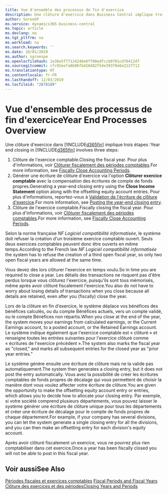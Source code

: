 ```yaml
---
title: Vue d'ensemble des processus de fin d'exercice
description: Une clôture d'exercice dans Business Central implique trois étapes.
author: SorenGP
ms.service: dynamics365-business-central
ms.topic: article
ms.devlang: na
ms.tgt_pltfrm: na
ms.workload: na
ms.search.keywords: ''
ms.date: 10/01/2019
ms.author: sgroespe
ms.openlocfilehash: 1e36e5f77124246e6ff00edfccb0701cd76412df
ms.sourcegitcommit: cfc92eefa8b06fb426482f54e393f0e6e222f712
ms.translationtype: HT
ms.contentlocale: fr-FR
ms.lasthandoff: 12/03/2019
ms.locfileid: "2878189"
---
```

# <a name="year-end-processes-overview"></a><span data-ttu-id="1d062-103">Vue d'ensemble des processus de fin d'exercice</span><span class="sxs-lookup"><span data-stu-id="1d062-103">Year End Processes Overview</span></span>
<span data-ttu-id="1d062-104">Une clôture d'exercice dans [!INCLUDE[d365fin](../../includes/d365fin_md.md)] implique trois étapes :</span><span class="sxs-lookup"><span data-stu-id="1d062-104">Year end closing in [!INCLUDE[d365fin](../../includes/d365fin_md.md)] involves three steps:</span></span>  

1.  <span data-ttu-id="1d062-105">Clôture de l'exercice comptable.</span><span class="sxs-lookup"><span data-stu-id="1d062-105">Closing the fiscal year.</span></span> <span data-ttu-id="1d062-106">Pour plus d'informations, voir [Clôturer fiscalement des périodes comptables](how-to-fiscally-close-accounting-periods.md).</span><span class="sxs-lookup"><span data-stu-id="1d062-106">For more information, see [Fiscally Close Accounting Periods](how-to-fiscally-close-accounting-periods.md).</span></span>  
2.  <span data-ttu-id="1d062-107">Générer une écriture de clôture d'exercice via l'option **Clôturer exercice comptable** avec la compensation des écritures de compte de fonds propres.</span><span class="sxs-lookup"><span data-stu-id="1d062-107">Generating a year-end closing entry using the **Close Income Statement** option along with the offsetting equity account entries.</span></span> <span data-ttu-id="1d062-108">Pour plus d'informations, reportez-vous à [Validation de l'écriture de clôture d'exercice](how-to-post-the-year-end-closing-entry.md).</span><span class="sxs-lookup"><span data-stu-id="1d062-108">For more information, see [Posting the year-end closing entry](how-to-post-the-year-end-closing-entry.md).</span></span>  
3.  <span data-ttu-id="1d062-109">Clôture de l'exercice comptable.</span><span class="sxs-lookup"><span data-stu-id="1d062-109">Fiscally closing the fiscal year.</span></span> <span data-ttu-id="1d062-110">Pour plus d'informations, voir [Clôturer fiscalement des périodes comptables](how-to-fiscally-close-accounting-periods.md).</span><span class="sxs-lookup"><span data-stu-id="1d062-110">For more information, see [Fiscally Close Accounting Periods](how-to-fiscally-close-accounting-periods.md).</span></span>  

<span data-ttu-id="1d062-111">Selon la norme française *NF Logiciel compatibilité informatisée*, le système doit refuser la création d'un troisième exercice comptable ouvert. Seuls deux exercices comptables peuvent donc être ouverts en même temps.</span><span class="sxs-lookup"><span data-stu-id="1d062-111">According to the French law *NF Logiciel compatibilité informatisée* the system has to refuse the creation of a third open fiscal year, so only two open fiscal years are allowed at the same time.</span></span>  

<span data-ttu-id="1d062-112">Vous devez dès lors clôturer l'exercice en temps voulu.</span><span class="sxs-lookup"><span data-stu-id="1d062-112">So in time you are required to close a year.</span></span> <span data-ttu-id="1d062-113">Les détails des transactions ne risquent pas d'être perdus lorsque vous clôturez l'exercice, puisqu'ils sont tous mémorisés, même après avoir clôturé fiscalement l'exercice.</span><span class="sxs-lookup"><span data-stu-id="1d062-113">You also do not have to worry about losing details of transactions when you close because all details are retained, even after you (fiscally) close the year.</span></span>  

<span data-ttu-id="1d062-114">Lors de la clôture en fin d'exercice, le système déplace vos bénéfices des bénéfices calculés, ou du compte Bénéfices actuels, vers un compte validé, ou le compte Bénéfices non répartis.</span><span class="sxs-lookup"><span data-stu-id="1d062-114">When you close at the end of the year, the system moves your earnings from calculated earnings, or the Current Earnings account, to a posted account, or the Retained Earnings account.</span></span> <span data-ttu-id="1d062-115">Le système indique également que l'exercice comptable est « clôturé » et renseigne toutes les entrées suivantes pour l'exercice clôturé comme « écritures de l'exercice précédent ».</span><span class="sxs-lookup"><span data-stu-id="1d062-115">The system also marks the fiscal year as "closed," and marks all subsequent entries for the closed year as "prior year entries."</span></span>  

<span data-ttu-id="1d062-116">Le système génère ensuite une écriture de clôture mais ne la valide pas automatiquement.</span><span class="sxs-lookup"><span data-stu-id="1d062-116">The system then generates a closing entry, but it does not post the entry automatically.</span></span> <span data-ttu-id="1d062-117">Vous avez la possibilité de créer les écritures comptables de fonds propres de décalage qui vous permettent de choisir la manière dont vous voulez affecter votre écriture de clôture.</span><span class="sxs-lookup"><span data-stu-id="1d062-117">You are given the opportunity to make the offsetting equity account entry or entries, which allows you to decide how to allocate your closing entry.</span></span> <span data-ttu-id="1d062-118">Par exemple, si votre société comprend plusieurs départements, vous pouvez laisser le système générer une écriture de clôture unique pour tous les départements et créer une écriture de décalage pour le compte de fonds propres de chaque département.</span><span class="sxs-lookup"><span data-stu-id="1d062-118">For example, if your company has several divisions, you can let the system generate a single closing entry for all the divisions, and you can then make an offsetting entry for each division's equity account.</span></span>  

<span data-ttu-id="1d062-119">Après avoir clôturé fiscalement un exercice, vous ne pourrez plus rien comptabiliser dans cet exercice.</span><span class="sxs-lookup"><span data-stu-id="1d062-119">Once a year has been fiscally closed you will not be able to post in this fiscal year.</span></span>  

## <a name="see-also"></a><span data-ttu-id="1d062-120">Voir aussi</span><span class="sxs-lookup"><span data-stu-id="1d062-120">See Also</span></span>  
 <span data-ttu-id="1d062-121">[Périodes fiscales et exercices comptables](fiscal-periods-and-fiscal-years.md) </span><span class="sxs-lookup"><span data-stu-id="1d062-121">[Fiscal Periods and Fiscal Years](fiscal-periods-and-fiscal-years.md) </span></span>  
 [<span data-ttu-id="1d062-122">Clôture des exercices et des périodes</span><span class="sxs-lookup"><span data-stu-id="1d062-122">Closing Years and Periods</span></span>](../../year-close-years-periods.md)
